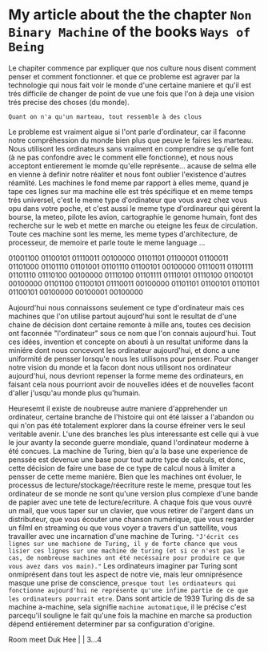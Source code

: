 # My article about the the chapter `Non Binary Machine` of the books `Ways of Being`


Le chapiter commence par expliquer que nos culture nous disent comment penser et comment fonctionner. et que ce probleme est agraver par la technologie qui nous fait voir le monde d'une certaine maniere et qu'il est trés difficile de changer de point de vue une fois que l'on à deja une vision trés precise des choses (du monde).

`Quant on n'a qu'un marteau, tout ressemble à des clous`

Le probleme est vraiment aigue si l'ont parle d'ordinateur, car il faconne notre compréhession du monde bien plus que peuve le faires les marteau. Nous utilisont les ordinateurs sans vraiment en comprendre se qu'elle font (à ne pas confondre avec le comment elle fonctionne), et nous nous acceptont entierement le momde qu'elle représente... acause de selma elle en vienne à definir notre réaliter et nous font oublier l'existence d'autres réamlité.
Les machines le fond meme par rapport à elles meme, quand je tape ces lignes sur ma machine elle est trés spécifique et en meme temps trés universel, c'est le meme type d'ordinateur que vous avez chez vous opu dans votre poche, et c'est aussi le meme type d'ordinareur qui gérent la bourse, la meteo, pilote les avion, cartographie le genome humain, font des recherche sur le web et mette en marche ou eteigne les feux de circulation.
Toute ces machine sont les meme, les meme types d'architecture, de processeur, de memoire et parle toute le meme language ...

01001100 01100101 01110011 00100000 01101101 01100001 01100011 01101000 01101110 01101001 01101110 01100101 00100000 01110011 01101111 01101110 01110100 00100000 01110100 01101111 01110101 01110100 01100101 00100000 01101100 01100101 01110011 00100000 01101101 01100101 01101101 01100101 00100000 00100001 00100000

Aujourd'hui nous connaissons seulement ce type d'ordinateur mais ces machines que l'on utilise partout aujourd'hui sont le resultat de d'une chaine de décision dont certaine remonte à mille ans, toutes ces decision ont faconnée "l'ordinateur" sous ce nom que l'on connais aujourd'hui. Tout ces idées, invention et concepte on abouti à un resultat uniforme dans la miniére dont nous concevont les ordinateur aujourd'hui, et donc a une uniformité de pensser lorsqu'e nous les utilisons pour penser. Pour changer notre vision du monde et la facon dont nous utilisont nos ordinateur aujourd'hui, nous devriont repenser la forme meme des ordinateurs, en faisant cela nous pourriont avoir de nouvelles idées et de nouvelles facont d'aller j'usqu'au monde plus qu'humain.

Heuresemt il existe de noubreuse autre maniere d'apprehender un ordinateur, certaine branche de l'histoire qui ont été laisser a l'abandon ou qui n'on pas été totalement explorer dans la course éfreiner vers le seul veritable avenir. L'une des branches les plus interessante est celle qui à vue le jour avanty la seconde guerre mondiale, quand l'ordinateur moderne à été concues.
La machine de Turing, bien qu'a la base une experience de penssée est devenue une base pour tout autre type de calculs, et donc, cette décision de faire une base de ce type de calcul nous à limiter a pensser de cette meme maniére.
Bien que les machines ont évoluer, le processus de lecture/stockage/réecriture reste le meme, presque tout les ordinateur de se monde ne sont qu'une version plus complexe d'une bande de papier avec une tete de lecture/ecriture. 
 A chaque fois que vous ouvré un mail, que vous taper sur un clavier, que vous retirer de l'argent dans un distributeur, que vous écouter une chanson numérique, que vous regarder un filml en streaming ou que vous voyer a travers d'un sattellite, vous travailler avec une incarnation d'une machine de Turing. 
`"J'écrit ces lignes sur une machione de Turing, il y de forte chance que vous lisier ces lignes sur une machine de turing (et si ce n'est pas le cas, de nombreuse machines ont été necéssaire pour produire ce que vous avez dans vos main)."`
Les ordinateurs imaginer par Turing sont onmiprésent dans tout les aspect de notre vie, mais leur omniprésence masque une prise de conscience, `presque tout les ordinateurs qui fonctionne aujourd'hui ne représente qu'une infime partie de ce que les ordinateurs pourrait etre`.
Dans sont article de 1939 Turing dis de sa machine a-machine, sela signifie `machine automatique`, il le précise c'est parcequ'il souligne le fait qu'une fois la machine en marche sa production dépend entiérement determiner par sa configuration d'origine. 















Room meet Duk Hee
|
|
3...4

